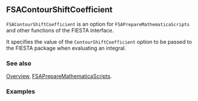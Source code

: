 ```mathematica
 
```

## FSAContourShiftCoefficient

`FSAContourShiftCoefficient` is an option for `FSAPrepareMathematicaScripts` and other functions of the FIESTA interface.

It specifies the value of the `ContourShiftCoefficient` option to be passed to the FIESTA package when evaluating an integral.

### See also

[Overview](Extra/FeynHelpers.md), [FSAPrepareMathematicaScripts](FSAPrepareMathematicaScripts.md).

### Examples